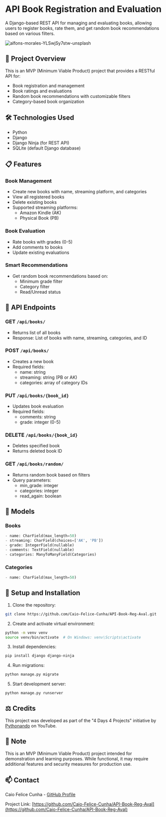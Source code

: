# API Book Registration and Evaluation

A Django-based REST API for managing and evaluating books, allowing users to register books, rate them, and get random book recommendations based on various filters.

![alfons-morales-YLSwjSy7stw-unsplash](https://github.com/user-attachments/assets/e1db1883-831d-4bce-bf4c-cb9812c8eeb3)


## 🎯 Project Overview

This is an MVP (Minimum Viable Product) project that provides a RESTful API for:
- Book registration and management
- Book ratings and evaluations
- Random book recommendations with customizable filters
- Category-based book organization

## 🛠️ Technologies Used

- Python
- Django
- Django Ninja (for REST API)
- SQLite (default Django database)

## 📋 Features

### Book Management
- Create new books with name, streaming platform, and categories
- View all registered books
- Delete existing books
- Supported streaming platforms:
  - Amazon Kindle (AK)
  - Physical Book (PB)

### Book Evaluation
- Rate books with grades (0-5)
- Add comments to books
- Update existing evaluations

### Smart Recommendations
- Get random book recommendations based on:
  - Minimum grade filter
  - Category filter
  - Read/Unread status

## 🚀 API Endpoints

### GET `/api/books/`
- Returns list of all books
- Response: List of books with name, streaming, categories, and ID

### POST `/api/books/`
- Creates a new book
- Required fields:
  - name: string
  - streaming: string (PB or AK)
  - categories: array of category IDs

### PUT `/api/books/{book_id}`
- Updates book evaluation
- Required fields:
  - comments: string
  - grade: integer (0-5)

### DELETE `/api/books/{book_id}`
- Deletes specified book
- Returns deleted book ID

### GET `/api/books/random/`
- Returns random book based on filters
- Query parameters:
  - min_grade: integer
  - categories: integer
  - read_again: boolean

## 💾 Models

### Books
```python
- name: CharField(max_length=50)
- streaming: CharField(choices=['AK', 'PB'])
- grade: IntegerField(nullable)
- comments: TextField(nullable)
- categories: ManyToManyField(Categories)
```

### Categories
```python
- name: CharField(max_length=50)
```

## 🔧 Setup and Installation

1. Clone the repository:
```bash
git clone https://github.com/Caio-Felice-Cunha/API-Book-Reg-Aval.git
```

2. Create and activate virtual environment:
```bash
python -m venv venv
source venv/bin/activate  # On Windows: venv\Scripts\activate
```

3. Install dependencies:
```bash
pip install django django-ninja
```

4. Run migrations:
```bash
python manage.py migrate
```

5. Start development server:
```bash
python manage.py runserver
```

## ⚖️ Credits

This project was developed as part of the "4 Days 4 Projects" initiative by [Pythonando](https://pythonando.com.br) on YouTube.

## 📝 Note

This is an MVP (Minimum Viable Product) project intended for demonstration and learning purposes. While functional, it may require additional features and security measures for production use.

## 📫 Contact

Caio Felice Cunha - [GitHub Profile](https://github.com/Caio-Felice-Cunha)

Project Link: [https://github.com/Caio-Felice-Cunha/API-Book-Reg-Aval](https://github.com/Caio-Felice-Cunha/API-Book-Reg-Aval)
